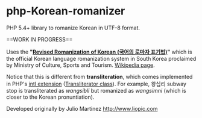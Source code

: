 php-Korean-romanizer
====================

PHP 5.4+ library to romanize Korean in UTF-8 format.

==WORK IN PROGRESS==

Uses the <strong>"[Revised Romanization of Korean (국어의 로마자 표기법)](http://www.korean.go.kr/eng/roman/roman.jsp)"</strong> which is the official Korean language romanization system in South Korea proclaimed by Ministry of Culture, Sports and Tourism. [Wikipedia page](http://en.wikipedia.org/wiki/Revised_Romanization_of_Korean). 

Notice that this is different from <strong>transliteration</strong>, which comes implemented in PHP's [intl extension](http://php.net/manual/en/book.intl.php) ([Transliterator class](http://php.net/manual/en/class.transliterator.php)).
For example, 왕십리 subway stop is transliterated as _wangsibli_ but romanized as _wangsimni_ (which is closer to the Korean pronuntiation).

Developed originally by Julio Martinez http://www.liopic.com

